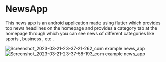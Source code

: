 # NewsApp

This news app is an android application made using flutter which provides top news headlines on the homepage and provides a category tab at the homepage through which you can see news of different categories like sports , business , etc .

![Screenshot_2023-03-21-23-37-21-262_com example news_app](https://user-images.githubusercontent.com/90754518/226703707-4e0e03d9-45d2-45e5-9ebc-db2da693ff89.jpg)
![Screenshot_2023-03-21-23-37-58-193_com example news_app](https://user-images.githubusercontent.com/90754518/226703663-ce8ac47c-198f-4e42-9973-7f2ce35f1e44.jpg)
